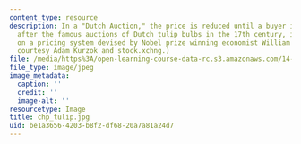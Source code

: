 ```yaml
---
content_type: resource
description: In a "Dutch Auction," the price is reduced until a buyer is found. Named
  after the famous auctions of Dutch tulip bulbs in the 17th century, it is based
  on a pricing system devised by Nobel prize winning economist William Vickrey. (Image
  courtesy Adam Kurzok and stock.xchng.)
file: /media/https%3A/open-learning-course-data-rc.s3.amazonaws.com/14-129-advanced-contract-theory-spring-2005/be1a36564203b8f2df6820a7a81a24d7_chp_tulip.jpg
file_type: image/jpeg
image_metadata:
  caption: ''
  credit: ''
  image-alt: ''
resourcetype: Image
title: chp_tulip.jpg
uid: be1a3656-4203-b8f2-df68-20a7a81a24d7
---
```

